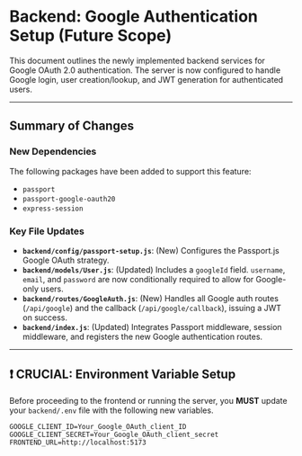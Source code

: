 # Backend: Google Authentication Setup (Future Scope)

This document outlines the newly implemented backend services for Google OAuth 2.0 authentication. The server is now configured to handle Google login, user creation/lookup, and JWT generation for authenticated users.

---

## Summary of Changes

### New Dependencies
The following packages have been added to support this feature:
* `passport`
* `passport-google-oauth20`
* `express-session`

### Key File Updates
* **`backend/config/passport-setup.js`**: (New) Configures the Passport.js Google OAuth strategy.
* **`backend/models/User.js`**: (Updated) Includes a `googleId` field. `username`, `email`, and `password` are now conditionally required to allow for Google-only users.
* **`backend/routes/GoogleAuth.js`**: (New) Handles all Google auth routes (`/api/google`) and the callback (`/api/google/callback`), issuing a JWT on success.
* **`backend/index.js`**: (Updated) Integrates Passport middleware, session middleware, and registers the new Google authentication routes.

---

## ❗ CRUCIAL: Environment Variable Setup

Before proceeding to the frontend or running the server, you **MUST** update your `backend/.env` file with the following new variables.

```dotenv
GOOGLE_CLIENT_ID=Your_Google_OAuth_client_ID
GOOGLE_CLIENT_SECRET=Your_Google_OAuth_client_secret
FRONTEND_URL=http://localhost:5173